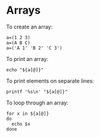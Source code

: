 # Arrays

To create an array:

```
a=(1 2 3)
a=(A B C)
a=('A 1' 'B 2' 'C 3')
```

To print an array:

```
echo "${a[@]}"
```

To print elements on separate lines:

```
printf '%s\n' "${a[@]}"
```

To loop through an array:

```
for x in ${a[@]}
do
  echo $x
done
```

